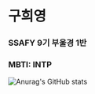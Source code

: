 # 구희영

### SSAFY 9기 부울경 1반

### MBTI: INTP



![Anurag's GitHub stats](https://github-readme-stats.vercel.app/api?username=anuraghazra&show_icons=true&theme=transparent)


